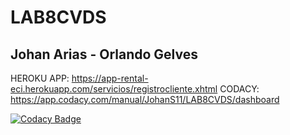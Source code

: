 # LAB8CVDS
## Johan Arias - Orlando Gelves ## 

HEROKU APP: https://app-rental-eci.herokuapp.com/servicios/registrocliente.xhtml
CODACY: https://app.codacy.com/manual/JohanS11/LAB8CVDS/dashboard

[![Codacy Badge](https://api.codacy.com/project/badge/Grade/3ded15992eb74fcdb511536114148ada)](https://www.codacy.com/manual/JohanS11/LAB8CVDS?utm_source=github.com&amp;utm_medium=referral&amp;utm_content=JohanS11/LAB8CVDS&amp;utm_campaign=Badge_Grade)
